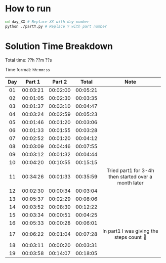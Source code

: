 # How to run
```bash
cd day_XX # Replace XX with day number
python ./partY.py # Replace Y with part number
```

# Solution Time Breakdown
Total time: ??h ??m ??s

Time format: `hh:mm:ss`

| Day |  Part 1  |  Part 2  |  Total   |                         Note                         |
|:---:|:--------:|:--------:|:--------:|:----------------------------------------------------:|
| 01  | 00:03:21 | 00:02:00 | 00:05:21 |                                                      |
| 02  | 00:01:05 | 00:02:30 | 00:03:35 |                                                      |
| 03  | 00:01:37 | 00:03:10 | 00:04:47 |                                                      |
| 04  | 00:03:24 | 00:02:59 | 00:05:23 |                                                      |
| 05  | 00:01:46 | 00:01:20 | 00:03:06 |                                                      |
| 06  | 00:01:33 | 00:01:55 | 00:03:28 |                                                      |
| 07  | 00:02:52 | 00:01:20 | 00:04:12 |                                                      |
| 08  | 00:03:09 | 00:04:46 | 00:07:55 |                                                      |
| 09  | 00:03:12 | 00:01:32 | 00:04:44 |                                                      | 
| 10  | 00:04:20 | 00:10:55 | 00:15:15 |                                                      |
| 11  | 00:34:26 | 00:01:33 | 00:35:59 | Tried part1 for 3-4h then started over a month later |
| 12  | 00:02:30 | 00:00:34 | 00:03:04 |                                                      |
| 13  | 00:05:37 | 00:02:29 | 00:08:06 |                                                      |
| 14  | 00:03:52 | 00:08:30 | 00:12:22 |                                                      |
| 15  | 00:03:34 | 00:00:51 | 00:04:25 |                                                      |
| 16  | 00:05:33 | 00:00:28 | 00:06:01 |                                                      |
| 17  | 00:06:22 | 00:01:04 | 00:07:28 |       In part1 I was giving the steps count 🤦       |
| 18  | 00:03:11 | 00:00:20 | 00:03:31 |                                                      |
| 19  | 00:03:58 | 00:14:07 | 00:18:05 |                                                      |
